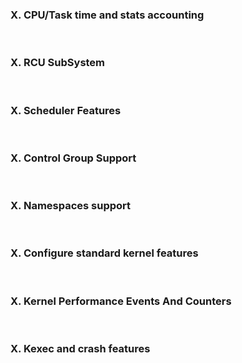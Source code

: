 


### X. CPU/Task time and stats accounting
<br />

### X. RCU SubSystem
<br />

### X. Scheduler Features
<br />

### X. Control Group Support
<br />

### X. Namespaces support
<br />

### X. Configure standard kernel features
<br />
 
### X. Kernel Performance Events And Counters
<br />

### X. Kexec and crash features
<br />
